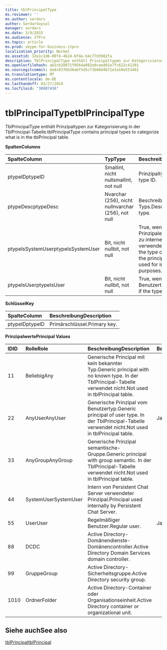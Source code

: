 ```yaml
---
title: tblPrincipalType
ms.reviewer: ''
ms.author: serdars
author: SerdarSoysal
manager: serdars
ms.date: 3/9/2015
ms.audience: ITPro
ms.topic: article
ms.prod: skype-for-business-itpro
localization_priority: Normal
ms.assetid: 32e1c1d6-80f4-4624-bf4e-b4c77d3982fa
description: TblPrincipalType enthält Prinzipaltypen zur Kategorisierung in der TblPrincipal-Tabelle.
ms.openlocfilehash: ab2cb28971f0564a082e0caed01e7fc622c41201
ms.sourcegitcommit: da8c037bb30abf5d5cf3b60d4b71e3a10e553402
ms.translationtype: MT
ms.contentlocale: de-DE
ms.lasthandoff: 03/27/2019
ms.locfileid: "30887436"
---
```

# <a name="tblprincipaltype"></a><span data-ttu-id="52ff6-103">tblPrincipalType</span><span class="sxs-lookup"><span data-stu-id="52ff6-103">tblPrincipalType</span></span>
 
<span data-ttu-id="52ff6-104">TblPrincipalType enthält Prinzipaltypen zur Kategorisierung in der TblPrincipal-Tabelle.</span><span class="sxs-lookup"><span data-stu-id="52ff6-104">tblPrincipalType contains principal types to categorize what is in the tblPrincipal table.</span></span>
  
<span data-ttu-id="52ff6-105">**Spalten**</span><span class="sxs-lookup"><span data-stu-id="52ff6-105">**Columns**</span></span>

|<span data-ttu-id="52ff6-106">**Spalte**</span><span class="sxs-lookup"><span data-stu-id="52ff6-106">**Column**</span></span>|<span data-ttu-id="52ff6-107">**Typ**</span><span class="sxs-lookup"><span data-stu-id="52ff6-107">**Type**</span></span>|<span data-ttu-id="52ff6-108">**Beschreibung**</span><span class="sxs-lookup"><span data-stu-id="52ff6-108">**Description**</span></span>|
|:-----|:-----|:-----|
|<span data-ttu-id="52ff6-109">ptypeID</span><span class="sxs-lookup"><span data-stu-id="52ff6-109">ptypeID</span></span>  <br/> |<span data-ttu-id="52ff6-110">Smallint, nicht null</span><span class="sxs-lookup"><span data-stu-id="52ff6-110">smallint, not null</span></span>  <br/> |<span data-ttu-id="52ff6-111">Prinzipaltyp-ID</span><span class="sxs-lookup"><span data-stu-id="52ff6-111">Principal type ID.</span></span>  <br/> |
|<span data-ttu-id="52ff6-112">ptypeDesc</span><span class="sxs-lookup"><span data-stu-id="52ff6-112">ptypeDesc</span></span>  <br/> |<span data-ttu-id="52ff6-113">Nvarchar (256), nicht null</span><span class="sxs-lookup"><span data-stu-id="52ff6-113">nvarchar (256), not null</span></span>  <br/> |<span data-ttu-id="52ff6-114">Beschreibung des Typs.</span><span class="sxs-lookup"><span data-stu-id="52ff6-114">Description of the type.</span></span>  <br/> |
|<span data-ttu-id="52ff6-115">ptypeIsSystemUser</span><span class="sxs-lookup"><span data-stu-id="52ff6-115">ptypeIsSystemUser</span></span>  <br/> |<span data-ttu-id="52ff6-116">Bit, nicht null</span><span class="sxs-lookup"><span data-stu-id="52ff6-116">bit, not null</span></span>  <br/> |<span data-ttu-id="52ff6-117">True, wenn der Typ den Prinzipalen entspricht, die zu internen Zwecken verwendet werden.</span><span class="sxs-lookup"><span data-stu-id="52ff6-117">True if the type corresponds to the principals that are used for internal purposes.</span></span>  <br/> |
|<span data-ttu-id="52ff6-118">ptypeIsUser</span><span class="sxs-lookup"><span data-stu-id="52ff6-118">ptypeIsUser</span></span>  <br/> |<span data-ttu-id="52ff6-119">Bit, nicht null</span><span class="sxs-lookup"><span data-stu-id="52ff6-119">bit, not null</span></span>  <br/> |<span data-ttu-id="52ff6-120">True, wenn der Typ einen Benutzertyp handelt.</span><span class="sxs-lookup"><span data-stu-id="52ff6-120">True if the type is a user type.</span></span>  <br/> |
   
<span data-ttu-id="52ff6-121">**Schlüssel**</span><span class="sxs-lookup"><span data-stu-id="52ff6-121">**Key**</span></span>

|<span data-ttu-id="52ff6-122">**Spalte**</span><span class="sxs-lookup"><span data-stu-id="52ff6-122">**Column**</span></span>|<span data-ttu-id="52ff6-123">**Beschreibung**</span><span class="sxs-lookup"><span data-stu-id="52ff6-123">**Description**</span></span>|
|:-----|:-----|
|<span data-ttu-id="52ff6-124">ptypeID</span><span class="sxs-lookup"><span data-stu-id="52ff6-124">ptypeID</span></span>  <br/> |<span data-ttu-id="52ff6-125">Primärschlüssel.</span><span class="sxs-lookup"><span data-stu-id="52ff6-125">Primary key.</span></span>  <br/> |
   
<span data-ttu-id="52ff6-126">**Prinzipalwerte**</span><span class="sxs-lookup"><span data-stu-id="52ff6-126">**Principal Values**</span></span>

|<span data-ttu-id="52ff6-127">**ID**</span><span class="sxs-lookup"><span data-stu-id="52ff6-127">**ID**</span></span>|<span data-ttu-id="52ff6-128">**Rolle**</span><span class="sxs-lookup"><span data-stu-id="52ff6-128">**Role**</span></span>|<span data-ttu-id="52ff6-129">**Beschreibung**</span><span class="sxs-lookup"><span data-stu-id="52ff6-129">**Description**</span></span>|<span data-ttu-id="52ff6-130">**Benutzer**</span><span class="sxs-lookup"><span data-stu-id="52ff6-130">**User**</span></span>|
|:-----|:-----|:-----|:-----|
|<span data-ttu-id="52ff6-131">1</span><span class="sxs-lookup"><span data-stu-id="52ff6-131">1</span></span>  <br/> |<span data-ttu-id="52ff6-132">Beliebig</span><span class="sxs-lookup"><span data-stu-id="52ff6-132">Any</span></span>  <br/> |<span data-ttu-id="52ff6-133">Generische Principal mit kein bekannter Typ.</span><span class="sxs-lookup"><span data-stu-id="52ff6-133">Generic principal with no known type.</span></span> <span data-ttu-id="52ff6-134">In der TblPrincipal-Tabelle verwendet nicht.</span><span class="sxs-lookup"><span data-stu-id="52ff6-134">Not used in tblPrincipal table.</span></span>  <br/> ||
|<span data-ttu-id="52ff6-135">2</span><span class="sxs-lookup"><span data-stu-id="52ff6-135">2</span></span>  <br/> |<span data-ttu-id="52ff6-136">AnyUser</span><span class="sxs-lookup"><span data-stu-id="52ff6-136">AnyUser</span></span>  <br/> |<span data-ttu-id="52ff6-137">Generische Prinzipal vom Benutzertyp.</span><span class="sxs-lookup"><span data-stu-id="52ff6-137">Generic principal of user type.</span></span> <span data-ttu-id="52ff6-138">In der TblPrincipal-Tabelle verwendet nicht.</span><span class="sxs-lookup"><span data-stu-id="52ff6-138">Not used in tblPrincipal table.</span></span>  <br/> |<span data-ttu-id="52ff6-139">Ja</span><span class="sxs-lookup"><span data-stu-id="52ff6-139">Yes</span></span>  <br/> |
|<span data-ttu-id="52ff6-140">3</span><span class="sxs-lookup"><span data-stu-id="52ff6-140">3</span></span>  <br/> |<span data-ttu-id="52ff6-141">AnyGroup</span><span class="sxs-lookup"><span data-stu-id="52ff6-141">AnyGroup</span></span>  <br/> |<span data-ttu-id="52ff6-142">Generische Prinzipal semantische-Gruppe.</span><span class="sxs-lookup"><span data-stu-id="52ff6-142">Generic principal with group semantic.</span></span> <span data-ttu-id="52ff6-143">In der TblPrincipal-Tabelle verwendet nicht.</span><span class="sxs-lookup"><span data-stu-id="52ff6-143">Not used in tblPrincipal table.</span></span>  <br/> ||
|<span data-ttu-id="52ff6-144">4</span><span class="sxs-lookup"><span data-stu-id="52ff6-144">4</span></span>  <br/> |<span data-ttu-id="52ff6-145">SystemUser</span><span class="sxs-lookup"><span data-stu-id="52ff6-145">SystemUser</span></span>  <br/> |<span data-ttu-id="52ff6-146">Intern von Persistent Chat Server verwendeter Prinzipal.</span><span class="sxs-lookup"><span data-stu-id="52ff6-146">Principal used internally by Persistent Chat Server.</span></span>  <br/> ||
|<span data-ttu-id="52ff6-147">5</span><span class="sxs-lookup"><span data-stu-id="52ff6-147">5</span></span>  <br/> |<span data-ttu-id="52ff6-148">User</span><span class="sxs-lookup"><span data-stu-id="52ff6-148">User</span></span>  <br/> |<span data-ttu-id="52ff6-149">Regelmäßiger Benutzer.</span><span class="sxs-lookup"><span data-stu-id="52ff6-149">Regular user.</span></span>  <br/> |<span data-ttu-id="52ff6-150">Ja</span><span class="sxs-lookup"><span data-stu-id="52ff6-150">Yes</span></span>  <br/> |
|<span data-ttu-id="52ff6-151">8</span><span class="sxs-lookup"><span data-stu-id="52ff6-151">8</span></span>  <br/> |<span data-ttu-id="52ff6-152">DC</span><span class="sxs-lookup"><span data-stu-id="52ff6-152">DC</span></span>  <br/> |<span data-ttu-id="52ff6-153">Active Directory-Domänendienste-Domänencontroller.</span><span class="sxs-lookup"><span data-stu-id="52ff6-153">Active Directory Domain Services domain controller.</span></span>  <br/> ||
|<span data-ttu-id="52ff6-154">9</span><span class="sxs-lookup"><span data-stu-id="52ff6-154">9</span></span>  <br/> |<span data-ttu-id="52ff6-155">Gruppe</span><span class="sxs-lookup"><span data-stu-id="52ff6-155">Group</span></span>  <br/> |<span data-ttu-id="52ff6-156">Active Directory-Sicherheitsgruppe.</span><span class="sxs-lookup"><span data-stu-id="52ff6-156">Active Directory security group.</span></span>  <br/> ||
|<span data-ttu-id="52ff6-157">10</span><span class="sxs-lookup"><span data-stu-id="52ff6-157">10</span></span>  <br/> |<span data-ttu-id="52ff6-158">Ordner</span><span class="sxs-lookup"><span data-stu-id="52ff6-158">Folder</span></span>  <br/> |<span data-ttu-id="52ff6-159">Active Directory-Container oder Organisationseinheit.</span><span class="sxs-lookup"><span data-stu-id="52ff6-159">Active Directory container or organizational unit.</span></span>  <br/> ||
   
## <a name="see-also"></a><span data-ttu-id="52ff6-160">Siehe auch</span><span class="sxs-lookup"><span data-stu-id="52ff6-160">See also</span></span>

[<span data-ttu-id="52ff6-161">tblPrincipal</span><span class="sxs-lookup"><span data-stu-id="52ff6-161">tblPrincipal</span></span>](tblprincipal.md)
